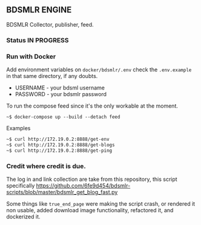 ## BDSMLR ENGINE

BDSMLR Collector, publisher, feed.

### Status IN PROGRESS

### Run with Docker

Add environment variables on `docker/bdsmlr/.env` check the `.env.example` in that same directory, if any doubts.

- USERNAME - your bdsml username
- PASSWORD - your bdsmlr password


To run the compose feed since it's the only workable at the moment.

```
~$ docker-compose up --build --detach feed
```

Examples

```bash
~$ curl http://172.19.0.2:8888/get-env
~$ curl http://172.19.0.2:8888/get-blogs
~$ curl http://172.19.0.2:8888/get-ping
```

### Credit where credit is due.

The log in and link collection are take from this repository, this script
specifically https://github.com/6fe9d454/bdsmlr-scripts/blob/master/bdsmlr_get_blog_fast.py

Some things like `true_end_page` were making the script crash, or rendered it non
usable, added download image functionality, refactored it, and dockerized it.

